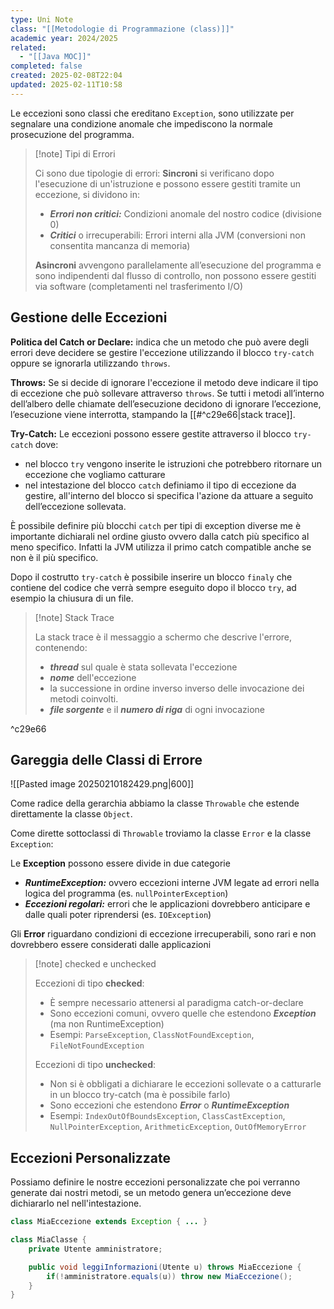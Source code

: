 ```yaml
---
type: Uni Note
class: "[[Metodologie di Programmazione (class)]]"
academic year: 2024/2025
related:
  - "[[Java MOC]]"
completed: false
created: 2025-02-08T22:04
updated: 2025-02-11T10:58
---
```


Le eccezioni sono classi che ereditano `Exception`, sono utilizzate per segnalare una condizione anomale che impediscono la normale prosecuzione del programma.

>[!note] Tipi di Errori
>
>Ci sono due tipologie di errori:
>**Sincroni** si verificano dopo l'esecuzione di un'istruzione e possono essere gestiti tramite un eccezione, si dividono in:
>- ***Errori non critici:*** Condizioni anomale del nostro codice (divisione 0)
>- ***Critici*** o irrecuperabili: Errori interni alla JVM (conversioni non consentita mancanza di memoria)
>
>**Asincroni** avvengono parallelamente all’esecuzione del programma e sono indipendenti dal flusso di controllo, non possono essere gestiti via software (completamenti nel trasferimento I/O)

## Gestione delle Eccezioni

**Politica del Catch or Declare:** indica che un metodo che può avere degli errori deve decidere se gestire l'eccezione utilizzando il blocco `try-catch` oppure se ignorarla utilizzando `throws`.

**Throws:** Se si decide di ignorare l'eccezione il metodo deve indicare il tipo di eccezione che può sollevare attraverso `throws`. Se tutti i metodi all’interno dell’albero delle chiamate dell’esecuzione decidono di ignorare l’eccezione, l’esecuzione viene interrotta, stampando la [[#^c29e66|stack trace]].


**Try-Catch:** Le eccezioni possono essere gestite attraverso il blocco `try-catch`  dove:
- nel blocco `try` vengono inserite le istruzioni che potrebbero ritornare un eccezione che vogliamo catturare
- nel intestazione del blocco `catch` definiamo il tipo di eccezione da gestire, all'interno del blocco si specifica l'azione da attuare a seguito dell’eccezione sollevata.

È possibile definire più blocchi `catch` per tipi di exception diverse me è importante dichiarali nel ordine giusto ovvero dalla catch più specifico al meno specifico. Infatti la JVM utilizza il primo catch compatible anche se non è il più specifico.

Dopo il costrutto `try-catch` è possibile inserire un blocco `finaly` che contiene del codice che verrà sempre eseguito dopo il blocco `try`, ad esempio la chiusura di un file.

>[!note] Stack Trace
>
>La stack trace è il messaggio a schermo che descrive l'errore, contenendo:
>- ***thread*** sul quale è stata sollevata l'eccezione
>- ***nome*** dell'eccezione
>- la successione in ordine inverso inverso delle invocazione dei metodi coinvolti.
>- ***file sorgente*** e il ***numero di riga*** di ogni invocazione

^c29e66

## Gareggia delle Classi di Errore

![[Pasted image 20250210182429.png|600]]

Come radice della gerarchia abbiamo la classe `Throwable` che estende direttamente la classe `Object`. 

Come dirette sottoclassi di `Throwable` troviamo la classe `Error` e la classe `Exception`:

Le **Exception** possono essere divide in due categorie
- ***RuntimeException:*** ovvero eccezioni interne JVM legate ad errori nella logica del programma (es. `nullPointerException`)
- ***Eccezioni regolari:*** errori che le applicazioni dovrebbero anticipare e dalle quali poter riprendersi (es. `IOException`)

Gli **Error** riguardano condizioni di eccezione irrecuperabili, sono rari e non dovrebbero essere considerati dalle applicazioni

>[!note] checked e unchecked
>
>Eccezioni di tipo **checked**:
>- È sempre necessario attenersi al paradigma catch-or-declare
>- Sono eccezioni comuni, ovvero quelle che estendono ***Exception*** (ma non RuntimeException)
>- Esempi: `ParseException`, `ClassNotFoundException`, `FileNotFoundException`
>
>Eccezioni di tipo **unchecked**:
>- Non si è obbligati a dichiarare le eccezioni sollevate o a catturarle in un blocco try-catch (ma è possibile farlo)
>- Sono eccezioni che estendono ***Error*** o ***RuntimeException***
>- Esempi: `IndexOutOfBoundsException`, `ClassCastException`, `NullPointerException`, `ArithmeticException`, `OutOfMemoryError`

## Eccezioni Personalizzate

Possiamo definire le nostre eccezioni personalizzate che poi verranno generate dai nostri metodi, se un metodo genera un’eccezione deve dichiararlo nel nell'intestazione.

```java
class MiaEccezione extends Exception { ... }

class MiaClasse {
	private Utente amministratore;

	public void leggiInformazioni(Utente u) throws MiaEccezione {
		if(!amministratore.equals(u)) throw new MiaEccezione();
	}
}
```
